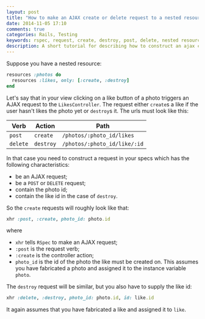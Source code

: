 ```yaml
---
layout: post
title: "How to make an AJAX create or delete request to a nested resource in RSpec"
date: 2014-11-05 17:10
comments: true
categories: Rails, Testing
keywords: rspec, request, create, destroy, post, delete, nested resources, ajax
description: A short tutorial for describing how to construct an ajax create or delete request in RSpec.
---
```


Suppose you have a nested resource:

```ruby
resources :photos do
  resources :likes, only: [:create, :destroy]
end
```

Let's say that in your view clicking on a like button of a photo triggers an
AJAX request to the `LikesController`. <!-- more --> The request either `create`s a like if
the user hasn't likes the photo yet or `destroy`s it. The urls must look like
this:

Verb | Action | Path
---- | ------ | ----
`post` | `create` | `/photos/:photo_id/likes`
`delete` | `destroy` | `/photos/:photo_id/like/:id`


In that case you need to construct a request in your specs which has the
following characteristics:
* be an AJAX request;
* be a `POST` or `DELETE` request;
* contain the photo id;
* contain the like id in the case of `destroy`.

So the `create` requests will roughly look like that:

```ruby
xhr :post, :create, photo_id: photo.id
```
where
* `xhr` tells `RSpec` to make an AJAX request;
* `:post` is the request verb;
* `:create` is the controller action;
* `photo_id` is the id of the photo the like must be created on. This assumes
you have fabricated a photo and assigned it to the instance variable `photo`.

The `destroy` request will be similar, but you also have to supply the like id:

```ruby
xhr :delete, :destroy, photo_id: photo.id, id: like.id
```
It again assumes that you have fabricated a like and assigned it to `like`.
